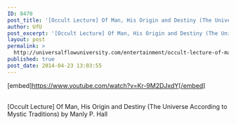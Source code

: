 ```yaml
---
ID: 8470
post_title: '[Occult Lecture] Of Man, His Origin and Destiny (The Universe According to Mystic Traditions)'
author: UfU
post_excerpt: '[Occult Lecture] Of Man, His Origin and Destiny (The Universe According to Mystic Traditions) by Manly P. Hall'
layout: post
permalink: >
  http://universalflowuniversity.com/entertainment/occult-lecture-of-man-his-origin-and-destiny-the-universe-according-to-mystic-traditions/
published: true
post_date: 2014-04-23 13:03:55
---
```

[embed]https://www.youtube.com/watch?v=Kr-9M2DJxdY[/embed]</br></br>
<p>[Occult Lecture] Of Man, His Origin and Destiny (The Universe According to Mystic Traditions) by Manly P. Hall</p>